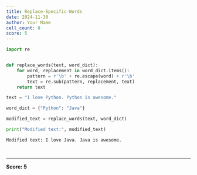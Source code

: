 ```yaml
---
title: Replace-Specific-Words
date: 2024-11-30
author: Your Name
cell_count: 8
score: 5
---
```


```python
import re

```


```python

def replace_words(text, word_dict):
    for word, replacement in word_dict.items():
        pattern = r'\b' + re.escape(word) + r'\b'
        text = re.sub(pattern, replacement, text)
    return text

```


```python
text = "I love Python. Python is awesome."

```


```python
word_dict = {"Python": "Java"}

```


```python
modified_text = replace_words(text, word_dict)

```


```python
print("Modified text:", modified_text)
```

    Modified text: I love Java. Java is awesome.



```python

```


```python

```


---
**Score: 5**
